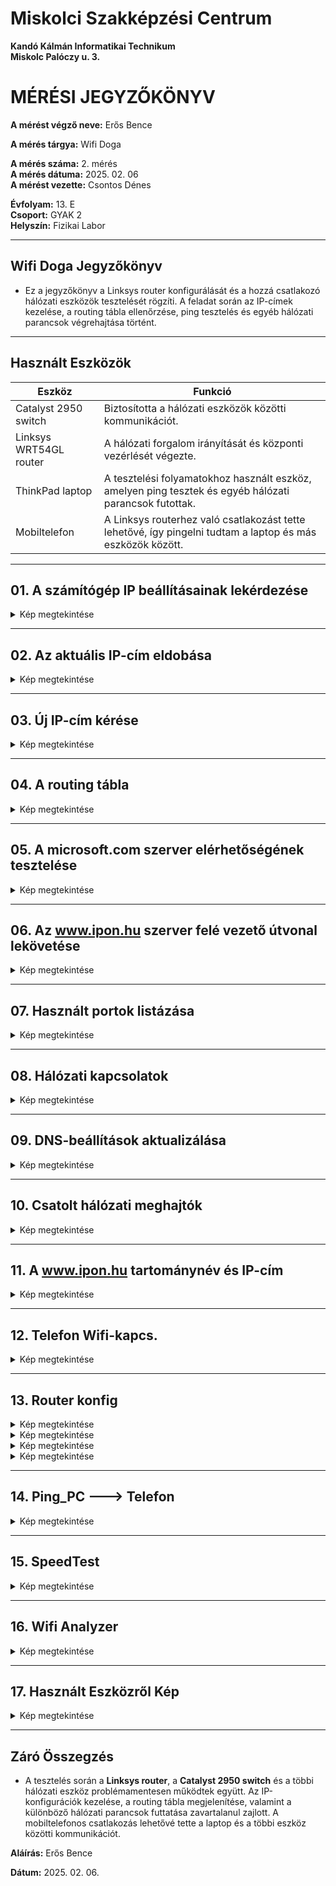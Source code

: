 # Miskolci Szakképzési Centrum  
**Kandó Kálmán Informatikai Technikum**  
**Miskolc Palóczy u. 3.**

# MÉRÉSI JEGYZŐKÖNYV

**A mérést végző neve:** Erős Bence 

**A mérés tárgya:** Wifi Doga 

**A mérés száma:** 2. mérés  
**A mérés dátuma:** 2025. 02. 06  
**A mérést vezette:**  Csontos Dénes 

**Évfolyam:** 13. E  
**Csoport:** GYAK 2  
**Helyszín:** Fizikai Labor

---

## Wifi Doga Jegyzőkönyv

- Ez a jegyzőkönyv a Linksys router konfigurálását és a hozzá csatlakozó hálózati eszközök tesztelését rögzíti. A feladat során az IP-címek kezelése, a routing tábla ellenőrzése, ping tesztelés és egyéb hálózati parancsok végrehajtása történt.

---

## Használt Eszközök

| Eszköz                | Funkció                                                                 |
|-----------------------|-------------------------------------------------------------------------|
| Catalyst 2950 switch   | Biztosította a hálózati eszközök közötti kommunikációt.                |
| Linksys WRT54GL router | A hálózati forgalom irányítását és központi vezérlését végezte.         |
| ThinkPad laptop        | A tesztelési folyamatokhoz használt eszköz, amelyen ping tesztek és egyéb hálózati parancsok futottak. |
| Mobiltelefon           | A Linksys routerhez való csatlakozást tette lehetővé, így pingelni tudtam a laptop és más eszközök között. |

---

## 01. A számítógép IP beállításainak lekérdezése

<details>
  <summary>Kép megtekintése</summary>

  
![ipconfig](https://github.com/user-attachments/assets/113ca128-9106-4d64-8856-ea6c014122bf)

  

</details>

---

## 02. Az aktuális IP-cím eldobása

<details>

  <summary>Kép megtekintése</summary>

  
![release](https://github.com/user-attachments/assets/9b791ee8-bd29-4ac8-93a8-97c014e31911)

  

</details>

---

## 03. Új IP-cím kérése

<details>

  <summary>Kép megtekintése</summary>

  
![renew](https://github.com/user-attachments/assets/32c16295-0fe8-4381-aa6c-71625acb84d4)

  

</details>

---

## 04. A routing tábla 

<details>

  <summary>Kép megtekintése</summary>

  
![netstat](https://github.com/user-attachments/assets/44836301-d866-4d40-93a5-fae4b308d74b)


</details>

---

## 05. A microsoft.com szerver elérhetőségének tesztelése

<details>

  <summary>Kép megtekintése</summary>

  
![ping_microsoft](https://github.com/user-attachments/assets/d813b3d6-e78b-4026-9881-3dbb6a86eb58)

  

</details>

---

## 06. Az www.ipon.hu szerver felé vezető útvonal lekövetése

<details>

  <summary>Kép megtekintése</summary>


  ![tracer_ipon](https://github.com/user-attachments/assets/3f6893e2-629f-465c-8a63-d4e0c9a1bf27)


</details>

---

## 07. Használt portok listázása

<details>

  <summary>Kép megtekintése</summary>

  
![netstat -a](https://github.com/user-attachments/assets/8a533980-69da-42f9-b610-84f3566872f0)

  

</details>

---

## 08. Hálózati kapcsolatok 

<details>

  <summary>Kép megtekintése</summary>

  
![netstat -an](https://github.com/user-attachments/assets/26e589b0-2c38-49f8-9721-fe0cedf5fe5a)

  
</details>

---

## 09. DNS-beállítások aktualizálása

<details>

  <summary>Kép megtekintése</summary>

  
![dns](https://github.com/user-attachments/assets/2aa26bbb-c02a-432e-bb9b-de81d2ef7060)

  

</details>

---

## 10. Csatolt hálózati meghajtók 

<details>

  <summary>Kép megtekintése</summary>


  ![net use](https://github.com/user-attachments/assets/b041e600-f1b8-48bd-b7d9-344466935605)


</details>

---

## 11. A www.ipon.hu tartománynév és IP-cím 

<details>

  <summary>Kép megtekintése</summary>

  
![nslookup_ipon](https://github.com/user-attachments/assets/491ffa30-659a-4f2e-a162-e3a452f9eba3)

  

</details>

---

## 12. Telefon Wifi-kapcs.

<details>
  <summary>Kép megtekintése</summary>

  
![Screenshot_20250206_103552_Settings](https://github.com/user-attachments/assets/7c081d19-c437-489d-a5d1-d360791ae915)

  
</details>

---

## 13. Router konfig

<details>
  <summary>Kép megtekintése</summary>

  
![router_config_1](https://github.com/user-attachments/assets/61640790-543a-42e4-8189-8859c7e74d91)

  
</details>

<details>
  <summary>Kép megtekintése</summary>


  ![router_config_2](https://github.com/user-attachments/assets/a80c1e72-e317-465a-b5fe-cda82154c91b)

</details>

<details>

  <summary>Kép megtekintése</summary>

  
![router_config_3](https://github.com/user-attachments/assets/29d51a61-419e-4830-bfee-7bc591f53790)

  
</details>

<details>
<summary>Kép megtekintése</summary>

  
  ![block_wan_ping](https://github.com/user-attachments/assets/7c472f26-0d37-45cb-bb76-db88ec5080c7)

</details>

---

## 14. Ping_PC ---> Telefon

<details>

<summary>Kép megtekintése</summary>


![ping_telefonra](https://github.com/user-attachments/assets/1283e75a-f727-4130-88a2-78cc0887dd8c)


</details>

---

## 15. SpeedTest

<details>

<summary>Kép megtekintése</summary>


![speedtest](https://github.com/user-attachments/assets/2099c4a7-46df-4f43-bb72-e5fe286fa20c)


</details>

---

## 16. Wifi Analyzer

<details>

<summary>Kép megtekintése</summary>


![Screenshot_20250206_103859_WiFi Monitor](https://github.com/user-attachments/assets/cbfb7310-42f3-4fee-ab78-683f8ed1bba9)


</details>

---

## 17. Használt Eszközről Kép

<details>


<summary>Kép megtekintése</summary>


![20250206_120251](https://github.com/user-attachments/assets/f53f79be-c7c3-475d-83c0-f6e117fe8918)


</details>

---

## Záró Összegzés

- A tesztelés során a **Linksys router**, a **Catalyst 2950 switch** és a többi hálózati eszköz problémamentesen működtek együtt. Az IP-konfigurációk kezelése, a routing tábla megjelenítése, valamint a különböző hálózati parancsok futtatása zavartalanul zajlott. A mobiltelefonos csatlakozás lehetővé tette a laptop és a többi eszköz közötti kommunikációt.


**Aláírás:** Erős Bence 

**Dátum:** 2025. 02. 06.
